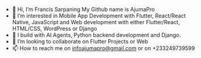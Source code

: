 - 👋 Hi, I’m Francis Sarpaning My Github name is AjumaPro
- 👀 I’m interested in Mobile App Development with Flutter, React/React Native, JavaScript and Web development with either Flutter/React, HTML/CSS, WordPress or Django
- 🌱 I build with AI Agents, Python backend development and Django.
- 💞️ I’m looking to collaborate on Flutter Projects or Web
- 📫 How to reach me on infoajumapro@gmail.com or on +233249739599

<!---
AjumaPro/AjumaPro is a ✨ special ✨ repository because its `README.md` (this file) appears on your GitHub profile.
You can click the Preview link to take a look at your changes.
--->
